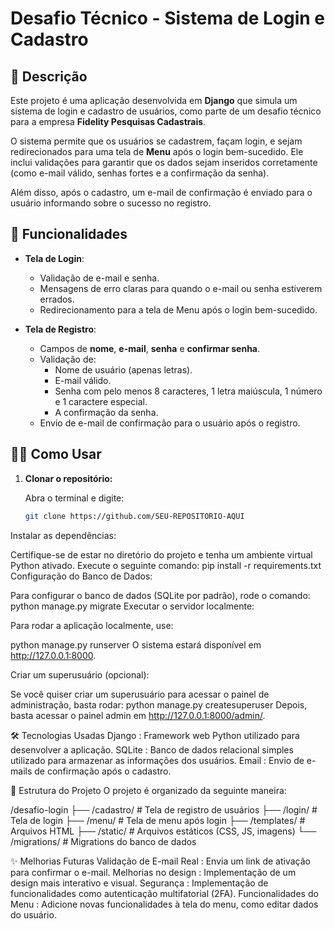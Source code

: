 # Desafio Técnico - Sistema de Login e Cadastro

## 📝 Descrição

Este projeto é uma aplicação desenvolvida em **Django** que simula um sistema de login e cadastro de usuários, como parte de um desafio técnico para a empresa **Fidelity Pesquisas Cadastrais**.

O sistema permite que os usuários se cadastrem, façam login, e sejam redirecionados para uma tela de **Menu** após o login bem-sucedido. Ele inclui validações para garantir que os dados sejam inseridos corretamente (como e-mail válido, senhas fortes e a confirmação da senha).

Além disso, após o cadastro, um e-mail de confirmação é enviado para o usuário informando sobre o sucesso no registro.

## 🚀 Funcionalidades

- **Tela de Login**:  
    - Validação de e-mail e senha.
    - Mensagens de erro claras para quando o e-mail ou senha estiverem errados.
    - Redirecionamento para a tela de Menu após o login bem-sucedido.
  
- **Tela de Registro**:  
    - Campos de **nome**, **e-mail**, **senha** e **confirmar senha**.
    - Validação de:
        - Nome de usuário (apenas letras).
        - E-mail válido.
        - Senha com pelo menos 8 caracteres, 1 letra maiúscula, 1 número e 1 caractere especial.
        - A confirmação da senha.
    - Envio de e-mail de confirmação para o usuário após o registro.

## 🧑‍💻 Como Usar

1. **Clonar o repositório:**

   Abra o terminal e digite:

   ```bash
   git clone https://github.com/SEU-REPOSITORIO-AQUI
Instalar as dependências:


Certifique-se de estar no diretório do projeto e tenha um ambiente virtual Python ativado. Execute o seguinte comando:
pip install -r requirements.txt
Configuração do Banco de Dados:

Para configurar o banco de dados (SQLite por padrão), rode o comando:
python manage.py migrate
Executar o servidor localmente:



Para rodar a aplicação localmente, use:

python manage.py runserver
O sistema estará disponível em http://127.0.0.1:8000.



Criar um superusuário (opcional):

Se você quiser criar um superusuário para acessar o painel de administração, basta rodar:
python manage.py createsuperuser
Depois, basta acessar o painel admin em http://127.0.0.1:8000/admin/.

🛠 Tecnologias Usadas
Django : Framework web Python utilizado para desenvolver a aplicação.
SQLite : Banco de dados relacional simples utilizado para armazenar as informações dos usuários.
Email : Envio de e-mails de confirmação após o cadastro.


🧩 Estrutura do Projeto
O projeto é organizado da seguinte maneira:

/desafio-login
    ├── /cadastro/                 # Tela de registro de usuários
    ├── /login/                    # Tela de login
    ├── /menu/                     # Tela de menu após login
    ├── /templates/                # Arquivos HTML
    ├── /static/                   # Arquivos estáticos (CSS, JS, imagens)
    └── /migrations/               # Migrations do banco de dados

    
✨ Melhorias Futuras
Validação de E-mail Real : Envia um link de ativação para confirmar o e-mail.
Melhorias no design : Implementação de um design mais interativo e visual.
Segurança : Implementação de funcionalidades como autenticação multifatorial (2FA).
Funcionalidades do Menu : Adicione novas funcionalidades à tela do menu, como editar dados do usuário.